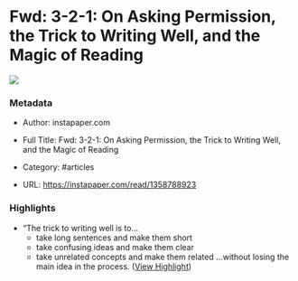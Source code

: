 # Fwd: 3-2-1: On Asking Permission, the Trick to Writing Well, and the Magic of Reading

![](https://readwise-assets.s3.amazonaws.com/static/images/article1.be68295a7e40.png)

### Metadata

- Author: instapaper.com
- Full Title: Fwd: 3-2-1: On Asking Permission, the Trick to Writing Well, and the Magic of Reading
- Category: #articles


- URL: https://instapaper.com/read/1358788923

### Highlights

- “The trick to writing well is to…
  - take long sentences and make them short
  - take confusing ideas and make them clear
  - take unrelated concepts and make them related
  …without losing the main idea in the process. ([View Highlight](https://instapaper.com/read/1358788923/14505426))
